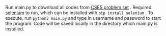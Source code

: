 Run main.py to download all codes from [CSES problem set](https://cses.fi/problemset) .
Required [selenium](https://www.selenium.dev/) to run, which can be installed with ```pip install selenium``` .
To execute, run ```python3 main.py```  and type in username and password to start the program.
Code will be saved locally in the directory which main.py is installed.
